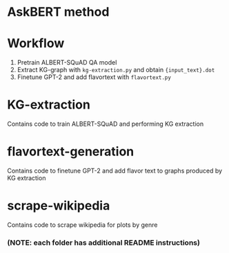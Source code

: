 # AskBERT method

# Workflow
1. Pretrain ALBERT-SQuAD QA model
2. Extract KG-graph with `kg-extraction.py` and obtain `{input_text}.dot`
3. Finetune GPT-2 and add flavortext with `flavortext.py`

# KG-extraction
Contains code to train ALBERT-SQuAD and performing KG extraction

# flavortext-generation
Contains code to finetune GPT-2 and add flavor text to graphs produced by KG extraction

# scrape-wikipedia
Contains code to scrape wikipedia for plots by genre

### (NOTE: each folder has additional README instructions)
